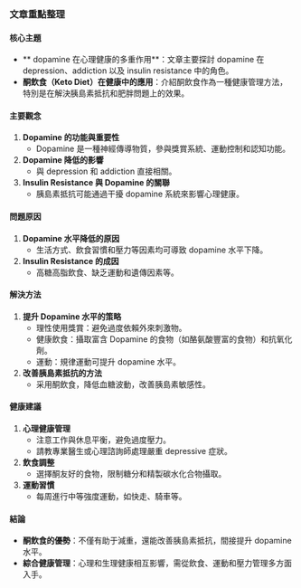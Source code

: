 ### 文章重點整理

#### 核心主題
- ** dopamine 在心理健康的多重作用**：文章主要探討 dopamine 在 depression、addiction 以及 insulin resistance 中的角色。
- **酮飲食（Keto Diet）在健康中的應用**：介紹酮飲食作為一種健康管理方法，特別是在解決胰島素抵抗和肥胖問題上的效果。

#### 主要觀念
1. **Dopamine 的功能與重要性**
   - Dopamine 是一種神經傳導物質，參與獎賞系統、運動控制和認知功能。
2. **Dopamine 降低的影響**
   - 與 depression 和 addiction 直接相關。
3. **Insulin Resistance 與 Dopamine 的關聯**
   - 胰島素抵抗可能通過干擾 dopamine 系統來影響心理健康。

#### 問題原因
1. **Dopamine 水平降低的原因**
   - 生活方式、飲食習慣和壓力等因素均可導致 dopamine 水平下降。
2. **Insulin Resistance 的成因**
   - 高糖高脂飲食、缺乏運動和遺傳因素等。

#### 解決方法
1. **提升 Dopamine 水平的策略**
   - 理性使用獎賞：避免過度依賴外來刺激物。
   - 健康飲食：攝取富含 Dopamine 的食物（如酪氨酸豐富的食物）和抗氧化劑。
   - 運動：規律運動可提升 dopamine 水平。
2. **改善胰島素抵抗的方法**
   - 采用酮飲食，降低血糖波動，改善胰島素敏感性。

#### 健康建議
1. **心理健康管理**
   - 注意工作與休息平衡，避免過度壓力。
   - 請教專業醫生或心理諮詢師處理嚴重 depressive 症狀。
2. **飲食調整**
   - 選擇酮友好的食物，限制糖分和精製碳水化合物攝取。
3. **運動習慣**
   - 每周進行中等強度運動，如快走、騎車等。

#### 結論
- **酮飲食的優勢**：不僅有助于減重，還能改善胰島素抵抗，間接提升 dopamine 水平。
- **綜合健康管理**：心理和生理健康相互影響，需從飲食、運動和壓力管理多方面入手。